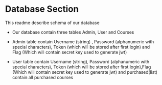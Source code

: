 # Database Section

This readme describe schema of our database 

- Our database contain three tables Admin, User and Courses

- Admin table contain Username (string) , Password (alphanumeric with special characters), Token (which will be stored after first login) and Flag (Which will contain secret key used to generate jwt)

- User table contain Username (string), Password (alphanumeric with special characters), Token (which will be stored after first login),Flag (Which will contain secret key used to generate jwt) and purchased(list) contain all purchased courses
